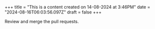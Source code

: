 +++
title = "This is a content created on 14-08-2024 at 3:46PM"
date = "2024-08-16T06:03:56.097Z"
draft = false
+++

  Review and merge the pull requests.
        